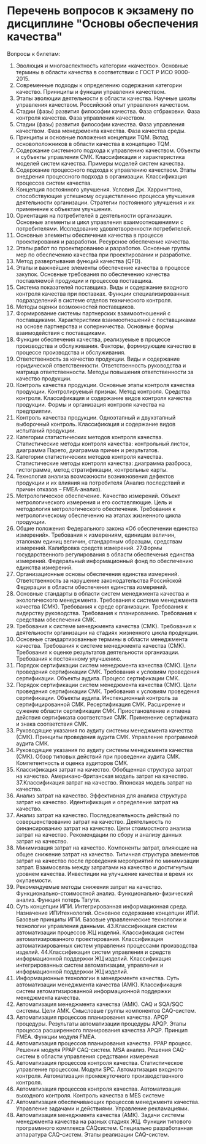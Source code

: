 # Перечень вопросов к экзамену по дисциплине "Основы обеспечения качества"
Вопросы к билетам:
1. Эволюция и многоаспектность категории «качество». Основные термины в области качества в соответствии с ГОСТ Р ИСО 9000-2015.
2. Современные подходы к определению содержания категории качество. Приниципы и функции управления качеством.
3. Этапы эволюции деятельности в области качества. Научные школы управления качеством. Российский опыт управления качеством.
4. Стадии (фазы) развития философии качества. Фаза отбраковки. Фаза контроля качества. Фаза управления качеством.
5. Стадии (фазы) развития философии качества. Фаза управления качеством. Фаза менеджмента качества. Фаза качества среды.
6. Принципы и основные положения концепции TQM. Вклад основоположников в области качества в концепцию TQM.
7. Содержание системного подхода к управлению качеством. Объекты и субъекты управления СМК. Классификация и характеристика моделей систем качества. Примеры моделей систем качества.
8. Содержание процессного подхода к управлению качеством. Этапы внедрения процессного подхода в организации. Классификация процессов систем качества.
9. Концепция постоянного улучшения. Условия Дж. Харрингтона, способствующие успешному осуществлению процесса улучшения деятельности организации. Стратегии постоянного улучшения и их применение к объектам улучшения.
10. Ориентация на потребителей в деятельности организации. Основные элементы и цикл управления взаимоотношениями с потребителями. Исследование удовлетворенности потребителей.
11. Основные элементы обеспечения качества в процессе проектирования и разработки. Ресурсное обеспечение качества.
12. Этапы работ по проектированию и разработке. Основные группы мер по обеспечению качества при проектировании и разработке.
13. Метод развертывания функций качества (QFD).
14. Этапы и важнейшие элементы обеспечение качества в процессе закупок. Основные требования по обеспечению качества поставляемой продукции и процессов поставщика.
15. Система показателей поставщика. Виды и содержание входного контроля качества при поставках. Функции специализированных подразделений в системе отделов технического контроля.
16. Методы оценки возможностей поставщиков.
17. Формирование системы партнерских взаимоотношений с поставщиками. Характеристики взаимоотношений с поставщиками на основе партнерства и соперничества. Основные формы взаимодействия с поставщиками.
18. Функции обеспечения качества, реализуемые в процессе производства и обслуживания. Факторы, формирующие качество в процессе производства и обслуживания.
19. Ответственность за качество продукции. Виды и содержание юридической ответственности. Ответственность руководства и матрица ответственности. Методы повышения ответственности за качество продукции.
20. Контроль качества продукции. Основные этапы контроля качества продукции. Контролируемый признак. Метод контроля. Средства контроля. Классификация и содержание видов контроля качества продукции. Формы и организация контроля качества на предприятии.
21. Контроль качества продукции. Одноэтапный и двухэтапный выборочный контроль. Классификация и содержание видов испытаний продукции.
22. Категории статистических методов контроля качества. Статистические методы контроля качества: контрольный листок, диаграмма Парето, диаграмма причин и результатов.
23. Категории статистических методов контроля качества. Статистические методы контроля качества: диаграмма разброса, гистограмма, метод стратификации, контрольные карты.
24. Технология анализа возможности возникновения дефектов продукции и их влияния на потребителя (Анализ последствий и причин отказов – FMEA-анализ).
25. Метрологическое обеспечение. Качество измерений. Объект метрологического измерения и его составляющие. Цель и методология метрологического обеспечения. Требования к метрологическому обеспечению на этапах жизненного цикла
продукции.
26. Общие положения Федерального закона «Об обеспечении единства измерений». Требования к измерениям, единицам величин, эталонам единиц величин, стандартным образцам, средствам измерений. Калибровка средств измерений.
27.Формы государственного регулирования в области обеспечения единства измерений. Федеральный информационный фонд по обеспечению единства измерений.
28. Организационные основы обеспечения единства измерений. Ответственность за нарушение законодательства Российской Федерации в области обеспечения единства измерений.
29. Основные стандарты в области систем менеджмента качества и экологического менеджмента. Требования к системе менеджмента качества (СМК). Требования к среде организации. Требования к лидерству руководства. Требования к планированию. Требования к средствам обеспечения СМК.
30. Требования к системе менеджмента качества (СМК). Требования к деятельности организации на стадиях жизненного цикла продукции.
31. Основные стандартизованные термины в области менеджмента качества. Требования к системе менеджмента качества (СМК). Требования к оценке результатов деятельности организации. Требования к постоянному улучшению.
32. Порядок сертификации систем менеджмента качества (СМК). Цели проведения сертификации СМК. Требования к условиям проведения сертификации. Объекты аудита. Процесс сертификации СМК.
33. Порядок сертификации систем менеджмента качества (СМК). Цели проведения сертификации СМК. Требования к условиям проведения сертификации. Объекты аудита. Инспекционный контроль за сертифицированной СМК. Ресертификация СМК. Расширение и сужение области сертификации СМК. Приостановление и отмена действия сертификата соответствия СМК. Применение сертификата и знака соответствия СМК.
34. Руководящие указания по аудиту системы менеджмента качества (СМК). Принципы проведения аудита СМК. Управление программой аудита СМК.
35. Руководящие указания по аудиту системы менеджмента качества (СМК). Обзор типовых действий при проведении аудита СМК. Компетентность и оценка аудиторов СМК.
36. Классификация затрат на качество. Обобщенная структура затрат на качество. Американо-британская модель затрат на качество.
37.Классификация затрат на качество. Японская модель затрат на качество.
38. Анализ затрат на качество. Эффективная для анализа структура затрат на качество. Идентификация и определение затрат на качество.
39. Анализ затрат на качество. Последовательность действий по совершенствованию затрат на качество. Деятельность по финансированию затрат на качество. Цели стоимостного анализа затрат на качество. Рекомендации по сбору и анализу данных
затрат на качество.
40. Минимизация затрат на качество. Компоненты затрат, влияющие на общее снижение затрат на качество. Типичная структура элементов затрат на качество после проведения мероприятий по минимизации затрат. Взаимосвязь между затратами на качество и достигнутым уровнем качества. Инвестиции на улучшение качества и время их окупаемости.
41. Рекомендуемые методы снижения затрат на качество. Функционально-стоимостной анализ. Функционально-физический анализ. Функция потерь Тагути.
42. Суть концепции ИПИ. Интегрированная информационная среда. Назначение ИПИтехнологий. Основное содержание концепции ИПИ. Базовые принципы ИПИ. Базовые управленческие технологии и технологии управления данными.
43.Классификация систем автоматизации процессов ЖЦ изделий. Классификация систем автоматизированного проектирования. Классификация автоматизированных систем управления процессами производства изделий.
44.Классификация систем управления и средств информационной поддержки ЖЦ изделий. Классификация интегрированных систем автоматизации, управления и информационной поддержки ЖЦ изделий.
45. Информационные технологии в менеджменте качества. Суть автоматизации менеджмента качества (АМК). Классификация систем автоматизированной информационной поддержки менеджмента качества.
46. Автоматизация менеджмента качества (АМК). CAQ и SQA/SQC системы. Цели АМК. Смысловые группы компонентов CAQ-систем.
47. Автоматизация процессов планирования качества. APQP процедуры. Результаты автоматизации процедуры APQP. Этапы процесса расширенного планирования качества APQP. Принцип FMEA. Функции модуля FMEA.
48. Автоматизация процессов планирования качества. PPAP процесс. Решения модуля PPAP CAQ-систем. MSA анализ. Решения CAQ-систем в области управления средствами измерения
49. Автоматизация процессов контроля качества. Статистическое управление процессом. Модули SPC. Автоматизация входного контроля. Автоматизация промежуточного производственного контроля.
50. Автоматизация процессов контроля качества. Автоматизация выходного контроля. Контроль качества в MES системе
51. Автоматизация обеспечивающих процессов менеджмента качества. Управление задачами и действиями. Управление рекламациями.
52. Автоматизация менеджмента качества (АМК). Задачи системы менеджмента качества на разных стадиях ЖЦ. Функции типового программного комплекса CAQсистем. Специально разработанная аппаратура CAQ-систем. Этапы реализации CAQ-систем.
